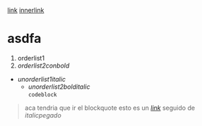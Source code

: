 [link]( http://ww.aa )
[innerlink]( #asdfa )
# asdfa
1. orderlist1
2. *orderlist2conbold*
- _unorderlist1italic_
    - _*unorderlist2bolditalic*_    
`codeblock`
> aca tendria que ir el blockquote
esto es un *[link]( http://ww.aa )* seguido de _italic_*pegado*